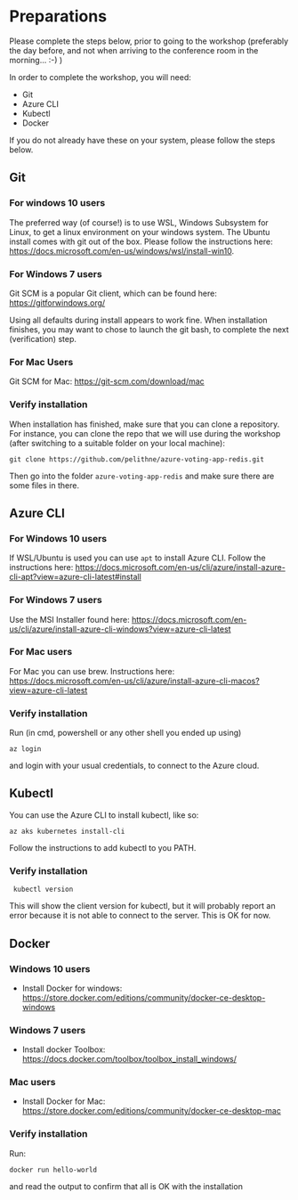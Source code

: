 # Preparations
Please complete the steps below, prior to going to the workshop (preferably the day before, and not when arriving to the conference room in the morning... :-) ) 

In order to complete the workshop, you will need:
* Git
* Azure CLI
* Kubectl
* Docker 

If you do not already have these on your system, please follow the steps below.

## Git

### For windows 10 users
The preferred way (of course!) is to use WSL, Windows Subsystem for Linux, to get a linux environment on your windows system. The Ubuntu install comes with git out of the box. Please follow the instructions here: https://docs.microsoft.com/en-us/windows/wsl/install-win10. 

### For Windows 7 users 
Git SCM is a popular Git client, which can be found here: https://gitforwindows.org/

Using all defaults during install appears to work fine. When installation finishes, you may want to chose to launch the git bash, to complete the next (verification) step.

### For Mac Users
Git SCM for Mac: https://git-scm.com/download/mac

### Verify installation
When installation has finished, make sure that you can clone a repository. For instance, you can clone the repo that we will use during the workshop (after switching to a suitable folder on your local machine):
```console
git clone https://github.com/pelithne/azure-voting-app-redis.git
```

Then go into the folder ```azure-voting-app-redis``` and make sure there are some files in there. 

## Azure CLI

### For Windows 10 users 
If WSL/Ubuntu is used you can use `apt` to install Azure CLI. Follow the instructions here:
https://docs.microsoft.com/en-us/cli/azure/install-azure-cli-apt?view=azure-cli-latest#install

### For Windows 7 users
Use the MSI Installer found here: https://docs.microsoft.com/en-us/cli/azure/install-azure-cli-windows?view=azure-cli-latest

### For Mac users
For Mac you can use brew. Instructions here: https://docs.microsoft.com/en-us/cli/azure/install-azure-cli-macos?view=azure-cli-latest

### Verify installation
Run (in cmd, powershell or any other shell you ended up using)
```console
az login
``` 
and login with your usual credentials, to connect to the Azure cloud.

## Kubectl
You can use the Azure CLI to install kubectl, like so:
```console
az aks kubernetes install-cli
```
Follow the instructions to add kubectl to you PATH.

### Verify installation
```console
 kubectl version
```
This will show the client version for kubectl, but it will probably report an error because it is not able to connect to the server. This is OK for now.

## Docker
### Windows 10 users
* Install Docker for windows: https://store.docker.com/editions/community/docker-ce-desktop-windows

### Windows 7 users
* Install docker Toolbox: https://docs.docker.com/toolbox/toolbox_install_windows/

### Mac users
* Install Docker for Mac: https://store.docker.com/editions/community/docker-ce-desktop-mac

### Verify installation
Run:
```console
docker run hello-world
``` 

and read the output to confirm that all is OK with the installation
